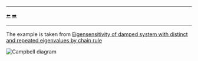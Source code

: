 ***
[⬅️](../README.md "Go up one directory level")
[➡️](../002/README.md "Next example")
***

The example is taken from [Eigensensitivity of damped system with distinct and repeated eigenvalues by chain rule](https://doi.org/10.1002/nme.7331)

![Campbell diagram](Campbell.png)
